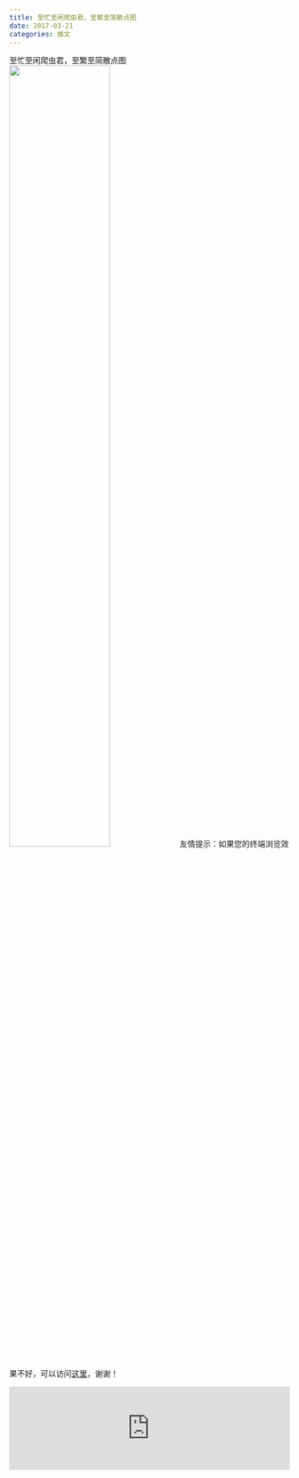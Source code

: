 ```yaml
---
title: 至忙至闲爬虫君，至繁至简散点图
date: 2017-03-21
categories: 推文
---
```

至忙至闲爬虫君，至繁至简散点图
<img src="http://mmbiz.qpic.cn/mmbiz_jpg/ACviaWTBFxhZT4pibDibj7cOVxCJcXhaia241LaMicHvicBpTFwm44mnQ6GDwlUqGOBXiazgYh2yjv7xo8tVXKDRuYSxg/0?wx_fmt.jpeg" style="width: 60%; height: auto;"/><!--more-->
友情提示：如果您的终端浏览效果不好，可以访问[这里](https://stata-club.github.io/stata_article/2017-03-21.html)，谢谢！
<iframe src="https://stata-club.github.io/stata_article/2017-03-21.html" id="iframepage" frameborder="0" scrolling="no" marginheight="0" marginwidth="0" width="100%" onLoad="iFrameHeight()"></iframe>
<script type="text/javascript" language="javascript">
function iFrameHeight() {
var ifm= document.getElementById("iframepage");
var subWeb = document.frames ? document.frames["iframepage"].document : ifm.contentDocument;   
if(ifm != null && subWeb != null) {
 ifm.height = subWeb.body.scrollHeight;
} 
} 
</script> 